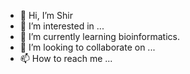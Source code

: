 - 👋 Hi, I’m Shir
- 👀 I’m interested in ...
- 🌱 I’m currently learning bioinformatics.
- 💞️ I’m looking to collaborate on ...
- 📫 How to reach me ...

<!---
I-am-Shir/I-am-Shir is a ✨ special ✨ repository because its `README.md` (this file) appears on your GitHub profile.
You can click the Preview link to take a look at your changes.
--->
